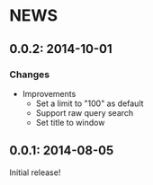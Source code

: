 # NEWS

## 0.0.2: 2014-10-01

### Changes

  * Improvements
    * Set a limit to "100" as default
    * Support raw query search
    * Set title to window

## 0.0.1: 2014-08-05

Initial release!
